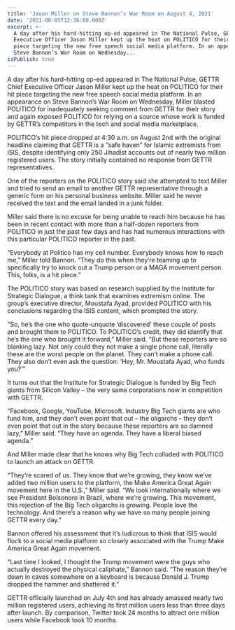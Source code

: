 ```yaml
---
title: 'Jason Miller on Steve Bannon’s War Room on August 4, 2021'
date: '2021-08-05T12:36:00.000Z'
excerpt: >-
  A day after his hard-hitting op-ed appeared in The National Pulse, GETTR Chief
  Executive Officer Jason Miller kept up the heat on POLITICO for their hit
  piece targeting the new free speech social media platform. In an appearance on
  Steve Bannon’s War Room on Wednesday...
isPublish: true
---
```


A day after his hard-hitting op-ed appeared in The National Pulse, GETTR Chief Executive Officer Jason Miller kept up the heat on POLITICO for their hit piece targeting the new free speech social media platform. In an appearance on Steve Bannon’s War Room on Wednesday, Miller blasted POLITICO for inadequately seeking comment from GETTR for their story and again exposed POLITICO for relying on a source whose work is funded by GETTR’s competitors in the tech and social media marketplace.

POLITICO’s hit piece dropped at 4:30 a.m. on August 2nd with the original headline claiming that GETTR is a “safe haven” for Islamic extremists from ISIS, despite identifying only 250 Jihadist accounts out of nearly two million registered users. The story initially contained no response from GETTR representatives.

One of the reporters on the POLITICO story said she attempted to text Miller and tried to send an email to another GETTR representative through a generic form on his personal business website. Miller said he never received the text and the email landed in a junk folder.

Miller said there is no excuse for being unable to reach him because he has been in recent contact with more than a half-dozen reporters from POLITICO in just the past few days and has had numerous interactions with this particular POLITICO reporter in the past.

“Everybody at Politico has my cell number. Everybody knows how to reach me,” Miller told Bannon. “They do this when they’re teaming up to specifically try to knock out a Trump person or a MAGA movement person. This, folks, is a hit piece.”

The POLITICO story was based on research supplied by the Institute for Strategic Dialogue, a think tank that examines extremism online. The group’s executive director, Moustafa Ayad, provided POLITICO with his conclusions regarding the ISIS content, which prompted the story.

“So, he’s the one who quote-unquote ‘discovered’ these couple of posts and brought them to POLITICO. To POLITICO’s credit, they did identify that he’s the one who brought it forward,” Miller said. “But these reporters are so blanking lazy. Not only could they not make a single phone call, literally these are the worst people on the planet. They can’t make a phone call. They also don’t even ask the question: ‘Hey, Mr. Moustafa Ayad, who funds you?’”

It turns out that the Institute for Strategic Dialogue is funded by Big Tech giants from Silicon Valley – the very same corporations now in competition with GETTR.

“Facebook, Google, YouTube, Microsoft. Industry Big Tech giants are who fund him, and they don’t even point that out – the oligarchs – they don’t even point that out in the story because these reporters are so damned lazy,” Miller said. “They have an agenda. They have a liberal biased agenda.”

And Miller made clear that he knows why Big Tech colluded with POLITICO to launch an attack on GETTR.

“They’re scared of us. They know that we’re growing, they know we’ve added two million users to the platform, the Make America Great Again movement here in the U.S.,” Miller said. “We look internationally where we see President Bolsonoro in Brazil, where we’re growing. This movement, this rejection of the Big Tech oligarchs is growing. People love the technology. And there’s a reason why we have so many people joining GETTR every day.”

Bannon offered his assessment that it’s ludicrous to think that ISIS would flock to a social media platform so closely associated with the Trump Make America Great Again movement.

“Last time I looked, I thought the Trump movement were the guys who actually destroyed the physical caliphate,” Bannon said. “The reason they’re down in caves somewhere on a keyboard is because Donald J. Trump dropped the hammer and shattered it.”

GETTR officially launched on July 4th and has already amassed nearly two million registered users, achieving its first million users less than three days after launch. By comparison, Twitter took 24 months to attract one million users while Facebook took 10 months.

